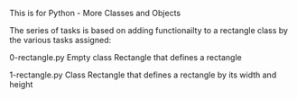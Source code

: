 This is for Python - More Classes and Objects

The series of tasks is based on adding functionailty to a 
rectangle class by the various tasks assigned:

0-rectangle.py 	Empty class Rectangle that defines a rectangle


1-rectangle.py 	Class Rectangle that defines a rectangle by its width and height


